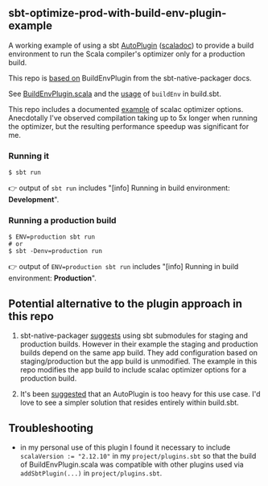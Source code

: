 
## sbt-optimize-prod-with-build-env-plugin-example

A working example of using a sbt [AutoPlugin](https://www.scala-sbt.org/1.x/docs/Plugins.html) ([scaladoc](https://www.scala-sbt.org/1.x/api/sbt/AutoPlugin.html)) to provide a build environment to run the Scala compiler's optimizer only for a production build.

This repo is [based on](https://www.scala-sbt.org/sbt-native-packager/recipes/package_configuration.html#sbt-parameters-and-build-environment) BuildEnvPlugin from the sbt-native-packager docs.

See [BuildEnvPlugin.scala](https://github.com/ryanberckmans/sbt-optimize-prod-with-build-env-plugin-example/blob/master/project/BuildEnvPlugin.scala) and the [usage](https://github.com/ryanberckmans/sbt-optimize-prod-with-build-env-plugin-example/blob/master/build.sbt#L23) of `buildEnv` in build.sbt.

This repo includes a documented [example](https://github.com/ryanberckmans/sbt-optimize-prod-with-build-env-plugin-example/blob/master/build.sbt#L8) of scalac optimizer options. Anecdotally I've observed compilation taking up to 5x longer when running the optimizer, but the resulting performance speedup was significant for me.

### Running it

```
$ sbt run
```

👉 output of `sbt run` includes "[info] Running in build environment: **Development**".

### Running a production build

```
$ ENV=production sbt run
# or
$ sbt -Denv=production run
```

👉 output of `ENV=production sbt run` includes "[info] Running in build environment: **Production**".

## Potential alternative to the plugin approach in this repo

1. sbt-native-packager [suggests](https://www.scala-sbt.org/sbt-native-packager/recipes/package_configuration.html#sbt-sub-modules) using sbt submodules for staging and production builds. However in their example the staging and production builds depend on the same app build. They add configuration based on staging/production but the app build is unmodified. The example in this repo modifies the app build to include scalac optimizer options for a production build.

2. It's been [suggested](https://github.com/sbt/sbt-native-packager/pull/1283#issuecomment-556131396) that an AutoPlugin is too heavy for this use case. I'd love to see a simpler solution that resides entirely within build.sbt.

## Troubleshooting

* in my personal use of this plugin I found it necessary to include `scalaVersion := "2.12.10"` in my `project/plugins.sbt` so that the build of BuildEnvPlugin.scala was compatible with other plugins used via `addSbtPlugin(...)` in `project/plugins.sbt`.
